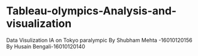 # Tableau-olympics-Analysis-and-visualization
Data Visulization IA on Tokyo paralympic
By Shubham Mehta -16010120156
By Husain Bengali-16010120140
